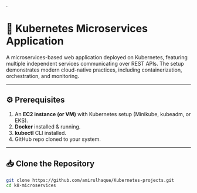 .
# 🧩 Kubernetes Microservices Application

A microservices-based web application deployed on Kubernetes, featuring multiple independent services communicating over REST APIs. The setup demonstrates modern cloud-native practices, including containerization, orchestration, and monitoring.

---

## ⚙️ **Prerequisites**

1. An **EC2 instance (or VM)** with Kubernetes setup (Minikube, kubeadm, or EKS).  
2. **Docker** installed & running.  
3. **kubectl** CLI installed.  
4. GitHub repo cloned to your system.  

---

## 📥 **Clone the Repository**
```bash
git clone https://github.com/amirulhaque/Kubernetes-projects.git
cd k8-microservices
```
